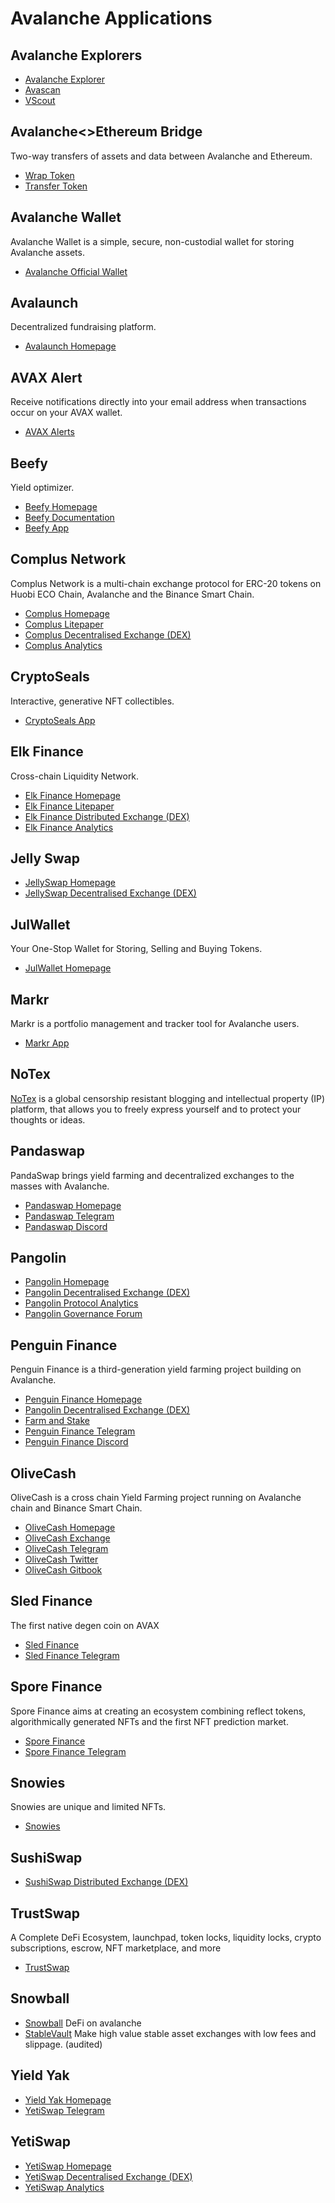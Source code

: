 # Avalanche Applications

## Avalanche Explorers

* [Avalanche Explorer](https://explorer.avax.network)
* [Avascan](https://avascan.info)
* [VScout](https://vscout.io)

## Avalanche<>Ethereum Bridge

Two-way transfers of assets and data between Avalanche and Ethereum.

* [Wrap Token](https://aeb.xyz/#/wrap)
* [Transfer Token](https://aeb.xyz/#/transfer)

## Avalanche Wallet

Avalanche Wallet is a simple, secure, non-custodial wallet for storing Avalanche assets.

* [Avalanche Official Wallet](https://wallet.avax.network)

## Avalaunch

Decentralized fundraising platform.

* [Avalaunch Homepage](https://avalaunch.app)

## AVAX Alert

Receive notifications directly into your email address when transactions occur on your AVAX wallet.

* [AVAX Alerts](https://avaxalert.com)

## Beefy

Yield optimizer.

* [Beefy Homepage](https://beefy.finance)
* [Beefy Documentation](https://docs.beefy.finance/beefyfinance)
* [Beefy App](https://avax.beefy.finance)

## Complus Network

Complus Network is a multi-chain exchange protocol for ERC-20 tokens on Huobi ECO Chain, Avalanche and the Binance Smart Chain.

* [Complus Homepage](https://complus.network)
* [Complus Litepaper](https://complus.exchange/litepaper.pdf)
* [Complus Decentralised Exchange (DEX)](https://avadex.complus.exchange/#/swap)
* [Complus Analytics](https://avagraph.live/#/home)

## CryptoSeals

Interactive, generative NFT collectibles.

* [CryptoSeals App](https://cryptoseals.art)

## Elk Finance

Cross-chain Liquidity Network.

* [Elk Finance Homepage](https://elk.finance)
* [Elk Finance Litepaper](https://elk.finance/litepaper.html)
* [Elk Finance Distributed Exchange (DEX)](https://avax.elk.finance/#/swap)
* [Elk Finance Analytics](https://avax-info.elk.finance)

## Jelly Swap

* [JellySwap Homepage](https://jelly.market)
* [JellySwap Decentralised Exchange (DEX)](https://app.jelly.market/swap)

## JulWallet

Your One-Stop Wallet for Storing, Selling and Buying Tokens.

* [JulWallet Homepage](https://justliquidity.org/app)

## Markr

Markr is a portfolio management and tracker tool for Avalanche users.

* [Markr App](https://markr.io/#/pools)

## NoTex

[NoTex](https://www.notex.ch) is a global censorship resistant blogging and intellectual property (IP) platform, that allows you to freely express yourself and to protect your thoughts or ideas.

## Pandaswap

PandaSwap brings yield farming and decentralized exchanges to the masses with Avalanche.

* [Pandaswap Homepage](https://app.pandaswap.exchange)
* [Pandaswap Telegram](https://t.me/pandaswapex)
* [Pandaswap Discord](https://discord.com/invite/KmtJkpPSB3)

## Pangolin

* [Pangolin Homepage](https://pangolin.exchange)
* [Pangolin Decentralised Exchange (DEX)](https://app.pangolin.exchange)
* [Pangolin Protocol Analytics](https://info.pangolin.exchange)
* [Pangolin Governance Forum](https://gov.pangolin.exchange)

## Penguin Finance

Penguin Finance is a third-generation yield farming project building on Avalanche.

* [Penguin Finance Homepage](https://app.pandaswap.exchange)
* [Pangolin Decentralised Exchange (DEX)](https://app.pangolin.exchange)
* [Farm and Stake](https://www.penguinfinance.io/igloos)
* [Penguin Finance Telegram](https://t.me/penguin_defi)
* [Penguin Finance Discord](https://discord.com/invite/WyFT54acU5)

## OliveCash

OliveCash is a cross chain Yield Farming project running on Avalanche chain and Binance Smart Chain.

* [OliveCash Homepage](https://avax.olive.cash)
* [OliveCash Exchange](https://swap.olive.cash)
* [OliveCash Telegram](https://t.me/olive_cash_chat)
* [OliveCash Twitter](https://twitter.com/OliveCashBsc)
* [OliveCash Gitbook](https://olive-cash.gitbook.io/olive-cash/)

## Sled Finance

The first native degen coin on AVAX

* [Sled Finance](https://sled.finance)
* [Sled Finance Telegram](https://t.me/Sled_Finance)

## Spore Finance

Spore Finance aims at creating an ecosystem combining reflect tokens, algorithmically generated NFTs and the first NFT prediction market.

* [Spore Finance](https://sporefinance.co)
* [Spore Finance Telegram](https://t.me/joinchat/AxPZgso-tL85YzRk)

## Snowies

Snowies are unique and limited NFTs.

* [Snowies](https://snowies.xyz)

## SushiSwap

* [SushiSwap Distributed Exchange (DEX)](https://exchange.sushi.com/#/swap)

## TrustSwap

A Complete DeFi Ecosystem, launchpad, token locks, liquidity locks, crypto subscriptions, escrow, NFT marketplace, and more

* [TrustSwap](https://trustswap.org)

## Snowball

* [Snowball](https://snowball.network) DeFi on avalanche
* [StableVault](https://snowball.network/stablevault) Make high value stable asset exchanges with low fees and slippage. (audited)

## Yield Yak

* [Yield Yak Homepage](https://yieldyak.com)
* [YetiSwap Telegram](https://t.me/yieldyak)

## YetiSwap

* [YetiSwap Homepage](https://yetiswap.app)
* [YetiSwap Decentralised Exchange (DEX)](https://exchange.yetiswap.app/#/swap)
* [YetiSwap Analytics](https://info.yetiswap.app)
